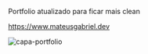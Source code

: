 Portfolio atualizado para ficar mais clean  

https://www.mateusgabriel.dev

![capa-portfolio](https://user-images.githubusercontent.com/62137349/210013108-a3c1bb98-835d-481d-8d9f-c935cf29d97f.png)
